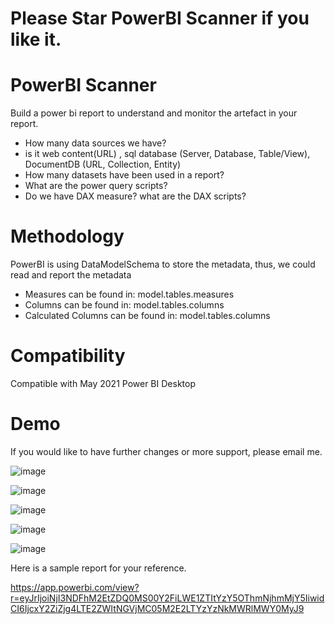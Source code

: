 # Please Star PowerBI Scanner if you like it.



# PowerBI Scanner
Build a power bi report to understand and monitor the artefact in your report.
- How many data sources we have? 
- is it web content(URL) , sql database (Server, Database, Table/View), DocumentDB (URL, Collection, Entity)
- How many datasets have been used in a report?
- What are the power query scripts?
- Do we have DAX measure? what are the DAX scripts?





# Methodology 
PowerBI is using DataModelSchema to store the metadata, thus, we could read and report the metadata
- Measures can be found in: model.tables.measures
- Columns can be found in: model.tables.columns
- Calculated Columns can be found in: model.tables.columns 


# Compatibility
Compatible with May 2021 Power BI Desktop


# Demo 

If you would like to have further changes or more support, please email me.


![image](https://user-images.githubusercontent.com/52347372/123221078-a93ec680-d522-11eb-99c5-7bab4b2f4f0a.png)

![image](https://user-images.githubusercontent.com/52347372/123350583-670f9680-d5af-11eb-8e62-c4d9ef6ebb08.png)

![image](https://user-images.githubusercontent.com/52347372/123350552-58c17a80-d5af-11eb-8900-f158f8458e8a.png)

![image](https://user-images.githubusercontent.com/52347372/123221127-b78ce280-d522-11eb-9a91-41c7af9ea708.png)


![image](https://user-images.githubusercontent.com/52347372/123221145-c07db400-d522-11eb-9e3c-0e2ccd50178e.png)


Here is a sample report for your reference.

https://app.powerbi.com/view?r=eyJrIjoiNjI3NDFhM2EtZDQ0MS00Y2FiLWE1ZTItYzY5OThmNjhmMjY5IiwidCI6IjcxY2ZiZjg4LTE2ZWItNGVjMC05M2E2LTYzYzNkMWRlMWY0MyJ9




